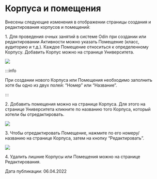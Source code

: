 # Корпуса и помещения

Внесены следующие изменения в отображении страницы создания и редактирования корпусов и помещений:

1\. Для проведения очных занятий в системе Odin при создании или редактировании Активности можно указать Помещение (класс, аудиторию и т.д.). Каждое Помещение относиться к определенному Корпусу. Добавить Корпус можно на странице Университета.

![](https://lh5.googleusercontent.com/\_eSfwwvd39tjfvFDIiNcMT1kfl1bzIsV6OvqUnIH5Ywax8W3pykzrF4jlJA81DM2fHL7FyhiyL2cOTWI87xzv120Rp4FbsMoEuwBzRFP3NX-VRK50cOiy7kXL01Yft7IThDOeMRq)

:::info

При создании нового Корпуса или Помещения необходимо заполнить хотя бы одно из двух полей: “Номер” или “Название”.

:::

2\. Добавить помещения можно на странице Корпуса. Для этого на странице Университета кликните по названию того Корпуса, который хотели бы отредактировать.

![](https://lh5.googleusercontent.com/FmnoeY82J8\_iaUfxhxfijpDPGFo7jl5nvTemdoUbgX7vxgPaDxr6O55XRegpg0pCG\_uvE29bFzBS7rdd2m5exl6vmJblbL\_59p3kgCLqvOm8oHfVaQMx0HuHGjSsUJym41ilzXdk)

3\. Чтобы отредактировать Помещение, нажмите по его номеру/названию на странице Корпуса, затем на кнопку “Редактировать”.

![](https://lh3.googleusercontent.com/vN0qiRiIsLwNleF6uYbwxaA4Kc8iuO2qFkHGAqWoK879mI7d94ZhQ-8Cwd62TJRZe2zy6jVQTxYZMhfEVe8DZ6GqXbsNBtILTF3LbY2HTAWIUOVrAmfM7mvAIl0Vr0J\_RY42XivN)

4\. Удалить лишние Корпусы или Помещения можно на странице Редактирования.

Дата публикации: 06.04.2022
